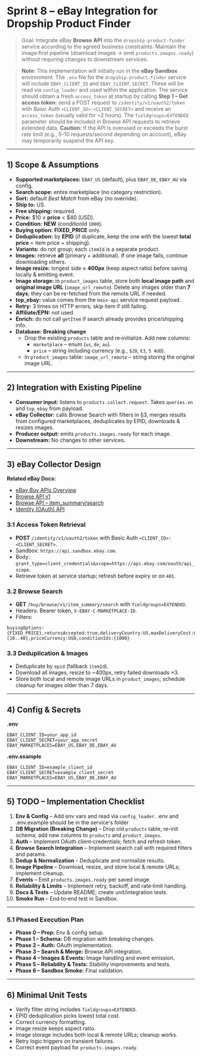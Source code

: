# Sprint 8 – eBay Integration for Dropship Product Finder

> Goal: Integrate eBay **Browse API** into the `dropship-product-finder` service according to the agreed business constraints. Maintain the image‑first pipeline (download images → emit `products.images.ready`) without requiring changes to downstream services.

> **Note:** This implementation will initially run in the **eBay Sandbox** environment. The `.env` file for the `dropship-product-finder` service will include `EBAY_CLIENT_ID` and `EBAY_CLIENT_SECRET`. These will be read via `config_loader` and used within the application. The service should obtain a fresh `access_token` at startup by calling **Step 1 – Get access token**: send a POST request to `/identity/v1/oauth2/token` with Basic Auth `<CLIENT_ID>:<CLIENT_SECRET>` and receive an `access_token` (usually valid for \~2 hours). The `fieldgroups=EXTENDED` parameter should be included in Browse API requests to retrieve extended data. **Caution:** If the API is overused or exceeds the burst rate limit (e.g., 5–10 requests/second depending on account), eBay may temporarily suspend the API key.

---

## 1) Scope & Assumptions

- **Supported marketplaces:** `EBAY_US` (default), plus `EBAY_DE`, `EBAY_AU` via config.
- **Search scope:** entire marketplace (no category restriction).
- **Sort:** default *Best Match* from eBay (no override).
- **Ship to:** US.
- **Free shipping:** required.
- **Price:** \$10 ≤ **price** < \$40 (USD).
- **Condition:** **NEW** (conditionId `1000`).
- **Buying option:** **FIXED\_PRICE** only.
- **Deduplication:** by **EPID** (if duplicate, keep the one with the lowest **total price** = item price + shipping).
- **Variants:** do not group; each `itemId` is a separate product.
- **Images:** retrieve **all** (primary + additional). If one image fails, continue downloading others.
- **Image resize:** longest side ≈ **400px** (keep aspect ratio) before saving locally & emitting event.
- **Image storage:** in `product_images` table, store both **local image path** and **original image URL** (`image_url_remote`). Delete any images older than **7 days**; they can be re-fetched from the remote URL if needed.
- **top\_ebay:** value comes from the `main-api` service request payload.
- **Retry:** 3 times on HTTP errors; skip item if still failing.
- **Affiliate/EPN:** not used.
- **Enrich:** do not call `getItem` if search already provides price/shipping info.
- **Database:** **Breaking change**
  - Drop the existing `products` table and re‑initialize. Add new columns:
    - `marketplace` – enum (`us`, `de`, `au`).
    - `price` – string including currency (e.g., `$20`, `€3`, `5 AUD`).
  - In `product_images` table: `image_url_remote` – string storing the original image URL.

---

## 2) Integration with Existing Pipeline

- **Consumer input:** listens to `products.collect.request`. Takes `queries.en` and `top_ebay` from payload.
- **eBay Collector:** calls Browse Search with filters in §3, merges results from configured marketplaces, deduplicates by EPID, downloads & resizes images.
- **Producer output:** emits `products.images.ready` for each image.
- **Downstream:** No changes to other services.

---

## 3) eBay Collector Design

**Related eBay Docs:**

- [eBay Buy APIs Overview](https://developer.ebay.com/api-docs/buy/overview.html)
- [Browse API v1](https://developer.ebay.com/api-docs/buy/browse/overview.html)
- [Browse API – item\_summary/search](https://developer.ebay.com/api-docs/buy/browse/resources/item_summary/methods/search)
- [Identity (OAuth) API](https://developer.ebay.com/api-docs/commerce/identity/overview.html)

### 3.1 Access Token Retrieval

- **POST** `/identity/v1/oauth2/token` with Basic Auth `<CLIENT_ID>:<CLIENT_SECRET>`.
- Sandbox: `https://api.sandbox.ebay.com`.
- Body: `grant_type=client_credentials&scope=https://api.ebay.com/oauth/api_scope`.
- Retrieve token at service startup; refresh before expiry or on `401`.

### 3.2 Browse Search

- **GET** `/buy/browse/v1/item_summary/search` with `fieldgroups=EXTENDED`.
- Headers: Bearer token, `X-EBAY-C-MARKETPLACE-ID`.
- Filters:

```
buyingOptions:{FIXED_PRICE},returnsAccepted:true,deliveryCountry:US,maxDeliveryCost:0,price:[10..40],priceCurrency:USD,conditionIds:{1000}
```

### 3.3 Deduplication & Images

- Deduplicate by `epid` (fallback `itemId`).
- Download all images, resize to \~400px, retry failed downloads ×3.
- Store both local and remote image URLs in `product_images`; schedule cleanup for images older than 7 days.

---

## 4) Config & Secrets

**.env**

```env
EBAY_CLIENT_ID=your_app_id
EBAY_CLIENT_SECRET=your_app_secret
EBAY_MARKETPLACES=EBAY_US,EBAY_DE,EBAY_AU
```

**.env.example**

```env
EBAY_CLIENT_ID=example_client_id
EBAY_CLIENT_SECRET=example_client_secret
EBAY_MARKETPLACES=EBAY_US,EBAY_DE,EBAY_AU
```

---

## 5) TODO – Implementation Checklist

1. **Env & Config** – Add env vars and read via `config_loader`. .env and .env.example should be in the service's folder
2. **DB Migration (Breaking Change)** – Drop old `products` table, re-init schema; add new columns to `products` and `product_images`.
3. **Auth** – Implement OAuth client‑credentials; fetch and refresh token.
4. **Browse Search Integration** – Implement search call with required filters and params.
5. **Dedup & Normalization** – Deduplicate and normalize results.
6. **Image Pipeline** – Download, resize, and store local & remote URLs; implement cleanup.
7. **Events** – Emit `products.images.ready` per saved image.
8. **Reliability & Limits** – Implement retry, backoff, and rate‑limit handling.
9. **Docs & Tests** – Update README; create unit/integration tests.
10. **Smoke Run** – End‑to‑end test in Sandbox.

---

### 5.1 Phased Execution Plan

- **Phase 0 – Prep:** Env & config setup.
- **Phase 1 – Schema:** DB migration with breaking changes.
- **Phase 2 – Auth:** OAuth implementation.
- **Phase 3 – Search & Merge:** Browse API integration.
- **Phase 4 – Images & Events:** Image handling and event emission.
- **Phase 5 – Reliability & Tests:** Stability improvements and tests.
- **Phase 6 – Sandbox Smoke:** Final validation.

---

## 6) Minimal Unit Tests

- Verify filter string includes `fieldgroups=EXTENDED`.
- EPID deduplication picks lowest total cost.
- Correct currency formatting.
- Image resize keeps aspect ratio.
- Image storage includes both local & remote URLs; cleanup works.
- Retry logic triggers on transient failures.
- Correct event payload for `products.images.ready`.

